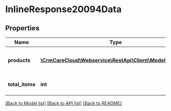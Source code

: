 # InlineResponse20094Data

## Properties
Name | Type | Description | Notes
------------ | ------------- | ------------- | -------------
**products** | [**\CrmCareCloud\Webservice\RestApi\Client\Model\Product[]**](Product.md) | List of products tied to a reward | [optional] 
**total_items** | **int** | Count of all found products | [optional] 

[[Back to Model list]](../../README.md#documentation-for-models) [[Back to API list]](../../README.md#documentation-for-api-endpoints) [[Back to README]](../../README.md)

